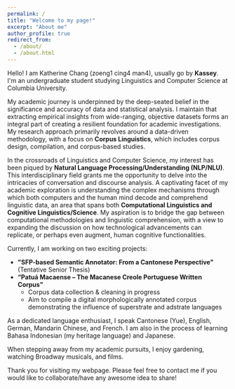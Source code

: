 ```yaml
---
permalink: /
title: "Welcome to my page!"
excerpt: "About me"
author_profile: true
redirect_from: 
  - /about/
  - /about.html
---
```

Hello! I am Katherine Chang (zoeng1 cing4 man4), usually go by **Kassey**. I'm an undergraduate student studying Linguistics and Computer Science at Columbia University.

My academic journey is underpinned by the deep-seated belief in the significance and accuracy of data and statistical analysis. I maintain that extracting empirical insights from wide-ranging, objective datasets forms an integral part of creating a resilient foundation for academic investigations. My research approach primarily revolves around a data-driven methodology, with a focus on **Corpus Linguistics**, which includes corpus design, compilation, and corpus-based studies.

In the crossroads of Linguistics and Computer Science, my interest has been piqued by **Natural Language Processing/Understanding (NLP/NLU)**. This interdisciplinary field grants me the opportunity to delve into the intricacies of conversation and discourse analysis. A captivating facet of my academic exploration is understanding the complex mechanisms through which both computers and the human mind decode and comprehend linguistic data, an area that spans both **Computational Linguistics and Cognitive Linguistics/Science**. My aspiration is to bridge the gap between computational methodologies and linguistic comprehension, with a view to expanding the discussion on how technological advancements can replicate, or perhaps even augment, human cognitive functionalities.

Currently, I am working on two exciting projects:
* **"SFP-based Semantic Annotator: From a Cantonese Perspective"** (Tentative Senior Thesis)
* **“Patuá Macaense – The Macanese Creole Portuguese Written Corpus”**
  * Corpus data collection & cleaning in progress
  * Aim to compile a digital morphologically annotated corpus demonstrating the influence of superstrate and adstrate languages

As a dedicated language enthusiast, I speak Cantonese (Yue), English, German, Mandarin Chinese, and French. I am also in the process of learning Bahasa Indonesian (my heritage language) and Japanese.

When stepping away from my academic pursuits, I enjoy gardening, watching Broadway musicals, and films. 

Thank you for visiting my webpage. Please feel free to contact me if you would like to collaborate/have any awesome idea to share!

